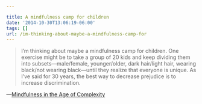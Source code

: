 ```yaml
---

title: A mindfulness camp for children
date: '2014-10-30T13:06:19-06:00'
tags: []
url: /im-thinking-about-maybe-a-mindfulness-camp-for
---
```

<blockquote>I’m thinking about maybe a mindfulness camp for children. One exercise might be to take a group of 20 kids and keep dividing them into subsets—male/female, younger/older, dark hair/light hair, wearing black/not wearing black—until they realize that everyone is unique. As I’ve said for 30 years, the best way to decrease prejudice is to increase discrimination.</blockquote>&#8212;<a href="http://hbr.org/2014/03/mindfulness-in-the-age-of-complexity/ar/1##I%E2%80%99m+thinking+about+maybe+a+mindfulness+camp+for+children.+One+exercise+might+be+to+take+a+group+of+20+kids+and+keep+dividing+them+into+subsets%E2%80%94male%2Ffemale%2C+younger%2Folder%2C+dark+hair%2Flight+hair%2C+wearing+black%2Fnot+wearing+black%E2%80%94until+they+realize+that+everyone+is+unique.+As+I%E2%80%99ve+said+for+30+years%2C+the+best+way+to+decrease+prejudice+is+to+increase+discrimination." target="_blank">Mindfulness in the Age of Complexity</a>
